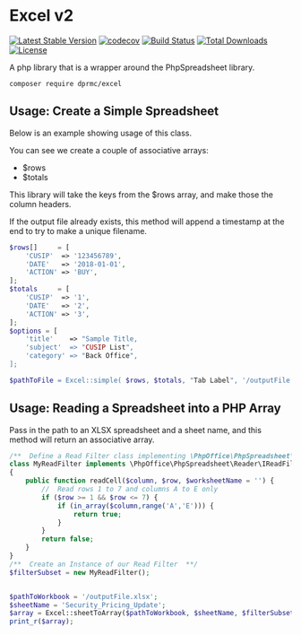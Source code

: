 # Excel v2
[![Latest Stable Version](https://poser.pugx.org/dprmc/excel/version)](https://packagist.org/packages/dprmc/excel) 
[![codecov](https://codecov.io/gh/DPRMC/Excel/branch/master/graph/badge.svg)](https://codecov.io/gh/DPRMC/Excel)
[![Build Status](https://travis-ci.org/DPRMC/Excel.svg?branch=master)](https://travis-ci.org/DPRMC/Excel) 
[![Total Downloads](https://poser.pugx.org/dprmc/excel/downloads)](https://packagist.org/packages/dprmc/excel) 
[![License](https://poser.pugx.org/dprmc/excel/license)](https://packagist.org/packages/dprmc/excel) 
  

A php library that is a wrapper around the PhpSpreadsheet library. 

<code>composer require dprmc/excel</code>

## Usage: Create a Simple Spreadsheet
Below is an example showing usage of this class.

You can see we create a couple of associative arrays:
- $rows
- $totals

This library will take the keys from the $rows array, and make those the column headers.

If the output file already exists, this method will append a timestamp at the end to try to make a unique filename.

```php
$rows[]     = [
    'CUSIP'  => '123456789',
    'DATE'   => '2018-01-01',
    'ACTION' => 'BUY',
];
$totals     = [
    'CUSIP'  => '1',
    'DATE'   => '2',
    'ACTION' => '3',
];
$options = [
    'title'    => "Sample Title,
    'subject'  => "CUSIP List",
    'category' => "Back Office",
];

$pathToFile = Excel::simple( $rows, $totals, "Tab Label", '/outputFile.xlsx', $options );

```

## Usage: Reading a Spreadsheet into a PHP Array
Pass in the path to an XLSX spreadsheet and a sheet name, and this method will return an associative array.
```php
/**  Define a Read Filter class implementing \PhpOffice\PhpSpreadsheet\Reader\IReadFilter  */
class MyReadFilter implements \PhpOffice\PhpSpreadsheet\Reader\IReadFilter
{
    public function readCell($column, $row, $worksheetName = '') {
        //  Read rows 1 to 7 and columns A to E only
        if ($row >= 1 && $row <= 7) {
            if (in_array($column,range('A','E'))) {
                return true;
            }
        }
        return false;
    }
}
/**  Create an Instance of our Read Filter  **/
$filterSubset = new MyReadFilter();


$pathToWorkbook = '/outputFile.xlsx';
$sheetName = 'Security_Pricing_Update';
$array = Excel::sheetToArray($pathToWorkbook, $sheetName, $filterSubset);
print_r($array);
```
